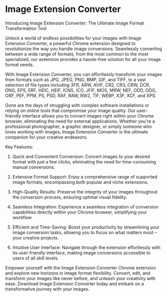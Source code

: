 # Image Extension Converter

Introducing Image Extension Converter: The Ultimate Image Format Transformation Tool

Unlock a world of endless possibilities for your images with Image Extension Converter, a powerful Chrome extension designed to revolutionize the way you handle image conversions. Seamlessly converting between a wide range of formats, from the most common to the most specialized, our extension provides a hassle-free solution for all your image format needs.

With Image Extension Converter, you can effortlessly transform your images from formats such as JPG, JPEG, PNG, BMP, GIF, and TIFF, to a vast selection of file types including 3FR, ARW, AVIF, CR2, CR3, CRW, DCR, DNG, EPS, ERF, HEIC, HEIF, ICNS, ICO, JFIF, MOS, MRW, NEF, ODD, ODG, ORF, PEF, PPM, PS, PSD, RAF, RAW, RW2, TIF, WEBP, X3F, XCF, and XPS.

Gone are the days of struggling with complex software installations or relying on online tools that compromise your image quality. Our user-friendly interface allows you to convert images right within your Chrome browser, eliminating the need for external applications. Whether you're a professional photographer, a graphic designer, or simply someone who loves working with images, Image Extension Converter is the ultimate companion for your creative endeavors.

Key Features:

1. Quick and Convenient Conversion: Convert images to your desired format with just a few clicks, eliminating the need for time-consuming manual conversions.

2. Extensive Format Support: Enjoy a comprehensive range of supported image formats, encompassing both popular and niche extensions.

3. High-Quality Results: Preserve the integrity of your images throughout the conversion process, ensuring optimal visual fidelity.

4. Seamless Integration: Experience a seamless integration of conversion capabilities directly within your Chrome browser, simplifying your workflow.

5. Efficient and Time-Saving: Boost your productivity by streamlining your image conversion tasks, allowing you to focus on what matters most – your creative projects.

6. Intuitive User Interface: Navigate through the extension effortlessly with its user-friendly interface, making image conversions accessible to users of all skill levels.

Empower yourself with the Image Extension Converter Chrome extension and explore new horizons in image format flexibility. Convert, edit, and transform your images like never before, and unleash your creativity with ease. Download Image Extension Converter today and embark on a transformative journey with your images.
